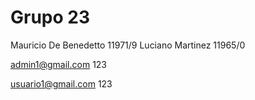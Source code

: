 # Grupo 23
Mauricio De Benedetto 11971/9
Luciano Martinez  11965/0

admin1@gmail.com
123

usuario1@gmail.com
123